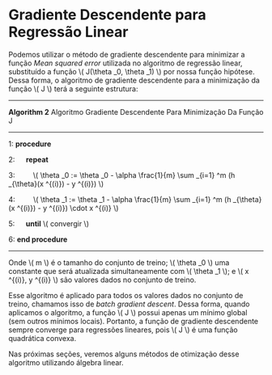 # Gradiente Descendente para Regressão Linear

Podemos utilizar o método de gradiente descendente para minimizar a função _Mean squared error_
utilizada no algoritmo de regressão linear, substituído a função \\( J(\theta _0, \theta _1) \\) por nossa função hipótese.
Dessa forma, o algoritmo de gradiente descendente para a minimização da função \\( J \\) terá a seguinte estrutura:

---

**Algorithm 2** Algoritmo Gradiente Descendente Para Minimização Da Função J

---

1: **procedure**

2: &emsp; **repeat**

3: &emsp;&emsp;
\\( \theta _0 := \theta _0 - \alpha \frac{1}{m} \sum _{i=1} ^m (h _{\theta}(x ^{(i)}) - y ^{(i)}) \\)

4: &emsp;&emsp;
\\( \theta _1 := \theta _1 - \alpha \frac{1}{m} \sum _{i=1} ^m (h _{\theta}(x ^{(i)}) - y ^{(i)}) \cdot x ^{(i)} \\)

5: &emsp; **until** \\( convergir \\)

6: **end procedure**

---

Onde \\( m \\) é o tamanho do conjunto de treino; \\( \theta _0 \\) uma constante que será atualizada simultaneamente
com \\( \theta _1 \\); e \\( x ^{(i)}, y ^{(i)} \\) são valores dados no conjunto de treino.

Esse algoritmo é aplicado para todos os valores dados no conjunto de treino, chamamos isso de _batch gradient descent_.
Dessa forma, quando aplicamos o algoritmo, a função \\( J \\) possui apenas um mínimo
global (sem outros mínimos locais). Portanto, a função de gradiente descendente sempre converge
para regressões lineares, pois \\( J \\) é uma função quadrática convexa.

Nas próximas seções, veremos alguns métodos de otimização desse algoritmo utilizando álgebra linear.

